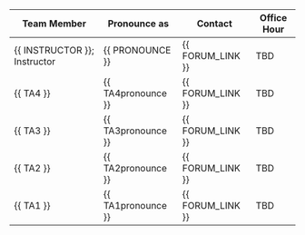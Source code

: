 | Team Member                  | Pronounce as       | Contact          | Office Hour |
|------------------------------|--------------------|------------------|-------------|
| {{ INSTRUCTOR }}; Instructor | {{ PRONOUNCE }}    | {{ FORUM_LINK }} | TBD         |
| {{ TA4 }}                    | {{ TA4pronounce }} | {{ FORUM_LINK }} | TBD         |
| {{ TA3 }}                    | {{ TA3pronounce }} | {{ FORUM_LINK }} | TBD         |
| {{ TA2 }}                    | {{ TA2pronounce }} | {{ FORUM_LINK }} | TBD         |
| {{ TA1 }}                    | {{ TA1pronounce }} | {{ FORUM_LINK }} | TBD         |